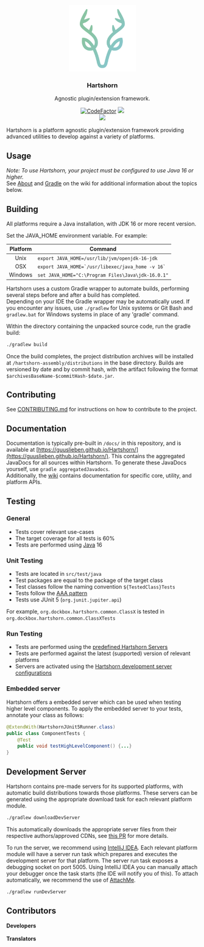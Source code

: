 <p align="center">
	<img alt="Hartshorn" src="./hartshorn-assembly/images/logo.png" height="175" />
	<h3 align="center">Hartshorn</h3>
	<p align="center">Agnostic plugin/extension framework.</p>
	<p align="center">
        <a href="https://www.codefactor.io/repository/github/guuslieben/hartshorn"><img src="https://www.codefactor.io/repository/github/guuslieben/hartshorn/badge?s=5e09ccbb31604049271c18af0d20c1237d9816f2" alt="CodeFactor" /></a>
		<a href="https://www.gnu.org/licenses/lgpl-2.1"><img src="https://img.shields.io/badge/license-LGPL%20v2.1-0CAB6B"></a><br>
        <img src="https://github.com/GuusLieben/Hartshorn/actions/workflows/hartshorn.yml/badge.svg">
	</p>
</p>

Hartshorn is a platform agnostic plugin/extension framework providing advanced utilities to develop against a variety of platforms.

## Usage
_Note: To use Hartshorn, your project must be configured to use Java 16 or higher._  
See [About](https://github.com/GuusLieben/Hartshorn/wiki) and [Gradle](https://github.com/GuusLieben/Hartshorn/wiki/Gradle) on the wiki
for additional information about the topics below.

## Building
All platforms require a Java installation, with JDK 16 or more recent version.

Set the JAVA\_HOME environment variable. For example:

| Platform | Command |
| :---: | --- |
|  Unix    | ``export JAVA_HOME=/usr/lib/jvm/openjdk-16-jdk``            |
|  OSX     | ``export JAVA_HOME=`/usr/libexec/java_home -v 16` ``  |
|  Windows | ``set JAVA_HOME="C:\Program Files\Java\jdk-16.0.1"`` |

Hartshorn uses a custom Gradle wrapper to automate builds, performing several steps before and after a build has completed.  
Depending on your IDE the Gradle wrapper may be automatically used. If you encounter any issues, use `./gradlew` for Unix systems or Git Bash and `gradlew.bat` for Windows systems in place of any 'gradle' command.  

Within the directory containing the unpacked source code, run the gradle build:
```bash
./gradlew build
```

Once the build completes, the project distribution archives will be installed at `/hartshorn-assembly/distributions` in the base directory. 
Builds are versioned by date and by commit hash, with the artifact following the format `$archivesBaseName-$commitHash-$date.jar`.

## Contributing
See [CONTRIBUTING.md](https://github.com/GuusLieben/Hartshorn/blob/hartshorn-main/CONTRIBUTING.md) for instructions on how to contribute to the project.

## Documentation
Documentation is typically pre-built in `/docs/` in this repository, and is available at 
[https://guuslieben.github.io/Hartshorn/](https://guuslieben.github.io/Hartshorn/). This contains the aggregated JavaDocs for
all sources within Hartshorn. To generate these JavaDocs yourself, use `gradle aggregatedJavadocs`.  
Additionally, the [wiki](https://github.com/GuusLieben/Hartshorn/wiki) contains documentation for specific core, utility, and platform APIs.

## Testing
### General
- Tests cover relevant use-cases
- The target coverage for all tests is 60%
- Tests are performed using [Java](https://www.oracle.com/java/technologies/javase-jdk16-downloads.html) 16

### Unit Testing
- Tests are located in `src/test/java`
- Test packages are equal to the package of the target class
- Test classes follow the naming convention `${TestedClass}Tests`
- Tests follow the [AAA pattern](https://medium.com/@pjbgf/title-testing-code-ocd-and-the-aaa-pattern-df453975ab80)
- Tests use JUnit 5 (`org.junit.jupiter.api`)

For example, `org.dockbox.hartshorn.common.ClassX` is tested in `org.dockbox.hartshorn.common.ClassXTests`

### Run Testing
- Tests are performed using the [predefined Hartshorn Servers](https://github.com/GuusLieben/Hartshorn-Servers)
- Tests are performed against the latest (supported) version of relevant platforms
- Servers are activated using the [Hartshorn development server configurations](https://github.com/GuusLieben/Hartshorn/wiki/Gradle#development-server)

### Embedded server
Hartshorn offers a embedded server which can be used when testing higher level components. To apply the embedded server to your tests, annotate your class as follows:
```java
@ExtendWith(HartshornJUnit5Runner.class)
public class ComponentTests {
    @Test
    public void testHighLevelComponent() {...}
}
```

## Development Server
Hartshorn contains pre-made servers for its supported platforms, with automatic build distributions towards those platforms. 
These servers can be generated using the appropriate download task for each relevant platform module.
```bash
./gradlew downloadDevServer
```
This automatically downloads the appropriate server files from their respective authors/approved CDNs, see [this PR](https://github.com/GuusLieben/Hartshorn/pull/214) for more details.

To run the server, we recommend using [IntelliJ IDEA](https://www.jetbrains.com/idea/). 
Each relevant platform module will have a server run task which prepares and executes the development server for that platform.
The server run task exposes a debugging socket on port 5005. Using IntelliJ IDEA you can manually attach your debugger once the task starts
(the IDE will notify you of this). To attach automatically, we recommend the use of [AttachMe](https://plugins.jetbrains.com/plugin/13263-attachme).
```bash
./gradlew runDevServer
```

## Contributors
**Developers**  
<img src="https://avatars.githubusercontent.com/u/10957963?v=4" width="30px;" alt="" title="Guus Lieben" /> <img src="https://avatars.githubusercontent.com/u/38820160?v=4" width="30px;" alt="" title="Pumbas600" /> <img src="https://avatars.githubusercontent.com/u/36117510?v=4" width="30px;" alt="" title="Simon Bolduc" />  
**Translators**  
<img src="https://user-images.githubusercontent.com/10957963/122446285-c9123f80-cfa2-11eb-9e98-9b683af18147.png" width="30px;" alt="" title="Olik1911" /> <img src="https://user-images.githubusercontent.com/10957963/122446259-c0216e00-cfa2-11eb-8c85-a2a13c401c43.png" width="30px;" alt="" title="Anrir" /> <img src="https://user-images.githubusercontent.com/10957963/122446232-b861c980-cfa2-11eb-9102-ac4847c4dbf5.png" width="30px;" alt="" title="Niki" /> <img src="https://user-images.githubusercontent.com/10957963/122446212-b0a22500-cfa2-11eb-9b10-c365de4c9724.png" width="30px;" alt="" title="Igor" /> <img src="https://user-images.githubusercontent.com/10957963/120807203-fb09b780-c547-11eb-9d3e-3c29b040a878.png" width="30px;" alt="" title="DovahTheExplorer" /> <img src="https://user-images.githubusercontent.com/10957963/122446189-a97b1700-cfa2-11eb-9af7-aa4f04dfef1f.png" width="30px;" alt="" title="KongTheMonkey" /> <img src="https://user-images.githubusercontent.com/10957963/122446159-a2540900-cfa2-11eb-8786-fefab68a7e27.png" width="30px;" alt="" title="Slolo" /> <img src="https://user-images.githubusercontent.com/10957963/122445991-7173d400-cfa2-11eb-97f2-6491cec5036a.png" width="30px;" alt="" title="Asraya" /> <img src="https://user-images.githubusercontent.com/10957963/122446019-7cc6ff80-cfa2-11eb-8350-9dfd40aad7ab.png" width="30px;" alt="" title="Kleback" /> <img src="https://user-images.githubusercontent.com/10957963/122446067-88b2c180-cfa2-11eb-9180-2d87853c7423.png" width="30px;" alt="" title="Sekeleton" /> <img src="https://www.cumbria.ac.uk/media/staff-profile-images/staff_profile_-generic_350x350px.png" width="30px;" alt="" title="Dork" /> <img src="https://user-images.githubusercontent.com/10957963/122446110-9405ed00-cfa2-11eb-821c-ae391101ebcd.png" width="30px;" alt="" title="Overlord" /> <img src="https://user-images.githubusercontent.com/10957963/122446129-9a946480-cfa2-11eb-9be0-b87c301e11ce.png" width="30px;" alt="" title="Salt" />
